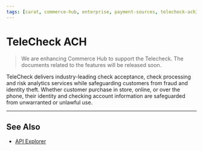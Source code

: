 ```yaml
---
tags: [carat, commerce-hub, enterprise, payment-sources, telecheck-ach]
---
```



# TeleCheck ACH

<!-- theme : danger -->
>We are enhancing Commerce Hub to support the Telecheck. The documents related to the features will be released soon.

TeleCheck delivers industry-leading check acceptance, check processing and risk analytics services while safeguarding customers from fraud and identity theft. Whether customer purchase in store, online, or over the phone, their identity and checking account information are safeguarded from unwarranted or unlawful use.

---

## See Also

- [API Explorer](../api/?type=post&path=/payments/v1/charges)
